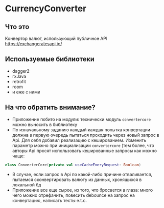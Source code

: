 # CurrencyConverter

## Что это
Конвертор валют, использующий публичное API https://exchangeratesapi.io/

## Используемые библиотеки
* dagger2
* rxJava
* retrofit
* room
* и еже с ними

## На что обратить внимание?
* Приложение побито на модули: технически модуль ```convertercore``` можно выносить в библиотеку
* По изначальному заданию каждый каждая попытка конвертации должна в первую очередь пытаться проходить через новый запрос в Api. Для себя добавил реализацию с кешированием. Изменить параметр можно при инициализации ```convertercore``` (тем более, что авторы Api просят использовать кешированные запросы как можно чаще:
```kt
class ConverterCore(private val useCacheEveryRequest: Boolean)
```
* В случае, если запрос в Api по какой-либо причине отваливается, пытаемся сконвертировать валюту из данных, хронящихся в локальной бд
* Приложение все еще сырое, из того, что бросается в глаза: много чего можно отрефачить, повесить debounce на запрос на конвертацию, написать тесты e.t.c.

